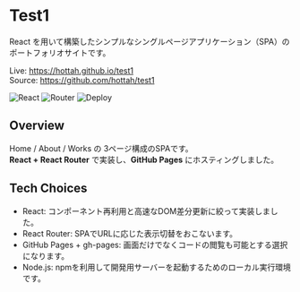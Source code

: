 # Test1

React を用いて構築したシンプルなシングルページアプリケーション（SPA）のポートフォリオサイトです。

Live: https://hottah.github.io/test1  
Source: https://github.com/hottah/test1

![React](https://img.shields.io/badge/Frontend-React-61DAFB)
![Router](https://img.shields.io/badge/Routing-React%20Router-orange)
![Deploy](https://img.shields.io/badge/Deploy-GitHub%20Pages-blue)

## Overview
Home / About / Works の 3ページ構成のSPAです。  
**React + React Router** で実装し、**GitHub Pages** にホスティングしました。

## Tech Choices
- React: コンポーネント再利用と高速なDOM差分更新に絞って実装しました。
- React Router: SPAでURLに応じた表示切替をおこないます。
- GitHub Pages + gh-pages: 画面だけでなくコードの閲覧も可能とする選択になります。
- Node.js: npmを利用して開発用サーバーを起動するためのローカル実行環境です。
